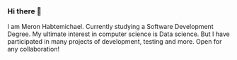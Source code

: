 ### Hi there 👋

I am Meron Habtemichael. 
Currently studying a Software Development Degree.
My ultimate interest in computer science is Data science.
But I have participated in many projects of development, testing and more.
Open for any collaboration!
